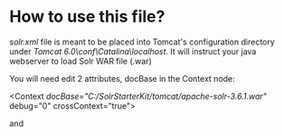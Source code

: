 # How to use this file?
*solr.xml* file is meant to be placed into Tomcat's configuration directory under *Tomcat 6.0\conf\Catalina\localhost*. It will instruct your java webserver to load Solr WAR file (.war) 

You will need edit 2 attributes, docBase in the Context node:

<Context *docBase="C:/SolrStarterKit/tomcat/apache-solr-3.6.1.war"* debug="0" crossContext="true">

and 

